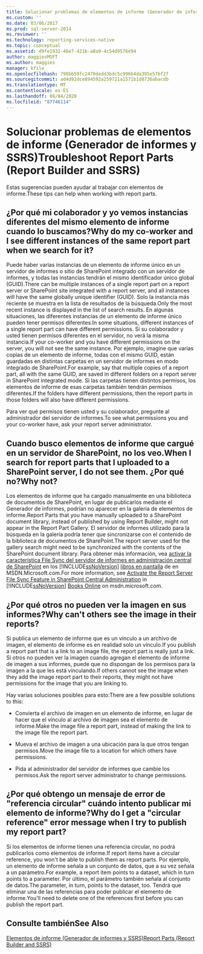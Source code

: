 ```yaml
---
title: Solucionar problemas de elementos de informe (Generador de informes y SSRS) | Microsoft Docs
ms.custom: ''
ms.date: 03/06/2017
ms.prod: sql-server-2014
ms.reviewer: ''
ms.technology: reporting-services-native
ms.topic: conceptual
ms.assetid: d9fe1932-46e7-421b-a8a9-4c54d9576e94
author: maggiesMSFT
ms.author: maggies
manager: kfile
ms.openlocfilehash: 798bb59fc2470dedd3bdc5c996b4da395e57bf2f
ms.sourcegitcommit: ad4d92dce894592a259721a1571b1d8736abacdb
ms.translationtype: MT
ms.contentlocale: es-ES
ms.lasthandoff: 08/04/2020
ms.locfileid: "87746114"
---
```

# <a name="troubleshoot-report-parts-report-builder-and-ssrs"></a><span data-ttu-id="bacfb-102">Solucionar problemas de elementos de informe (Generador de informes y SSRS)</span><span class="sxs-lookup"><span data-stu-id="bacfb-102">Troubleshoot Report Parts (Report Builder and SSRS)</span></span>
  <span data-ttu-id="bacfb-103">Estas sugerencias pueden ayudar al trabajar con elementos de informe.</span><span class="sxs-lookup"><span data-stu-id="bacfb-103">These tips can help when working with report parts.</span></span>  
  
## <a name="why-do-my-co-worker-and-i-see-different-instances-of-the-same-report-part-when-we-search-for-it"></a><span data-ttu-id="bacfb-104">¿Por qué mi colaborador y yo vemos instancias diferentes del mismo elemento de informe cuando lo buscamos?</span><span class="sxs-lookup"><span data-stu-id="bacfb-104">Why do my co-worker and I see different instances of the same report part when we search for it?</span></span>  
 <span data-ttu-id="bacfb-105">Puede haber varias instancias de un elemento de informe único en un servidor de informes o sitio de SharePoint integrado con un servidor de informes, y todas las instancias tendrán el mismo identificador único global (GUID).</span><span class="sxs-lookup"><span data-stu-id="bacfb-105">There can be multiple instances of a single report part on a report server or SharePoint site integrated with a report server, and all instances will have the same globally unique identifier (GUID).</span></span> <span data-ttu-id="bacfb-106">Solo la instancia más reciente se muestra en la lista de resultados de la búsqueda.</span><span class="sxs-lookup"><span data-stu-id="bacfb-106">Only the most recent instance is displayed in the list of search results.</span></span> <span data-ttu-id="bacfb-107">En algunas situaciones, las diferentes instancias de un elemento de informe único pueden tener permisos diferentes.</span><span class="sxs-lookup"><span data-stu-id="bacfb-107">In some situations, different instances of a single report part can have different permissions.</span></span> <span data-ttu-id="bacfb-108">Si su colaborador y usted tienen permisos diferentes en el servidor, no verá la misma instancia.</span><span class="sxs-lookup"><span data-stu-id="bacfb-108">If your co-worker and you have different permissions on the server, you will not see the same instance.</span></span> <span data-ttu-id="bacfb-109">Por ejemplo, imagine que varias copias de un elemento de informe, todas con el mismo GUID, están guardadas en distintas carpetas en un servidor de informes en modo integrado de SharePoint.</span><span class="sxs-lookup"><span data-stu-id="bacfb-109">For example, say that multiple copies of a report part, all with the same GUID, are saved in different folders on a report server in SharePoint integrated mode.</span></span> <span data-ttu-id="bacfb-110">Si las carpetas tienen distintos permisos, los elementos de informe de esas carpetas también tendrán permisos diferentes.</span><span class="sxs-lookup"><span data-stu-id="bacfb-110">If the folders have different permissions, then the report parts in those folders will also have different permissions.</span></span>  
  
 <span data-ttu-id="bacfb-111">Para ver qué permisos tienen usted y su colaborador, pregunte al administrador del servidor de informes.</span><span class="sxs-lookup"><span data-stu-id="bacfb-111">To see what permissions you and your co-worker have, ask your report server administrator.</span></span>  
  
## <a name="when-i-search-for-report-parts-that-i-uploaded-to-a-sharepoint-server-i-do-not-see-them-why-not"></a><span data-ttu-id="bacfb-112">Cuando busco elementos de informe que cargué en un servidor de SharePoint, no los veo.</span><span class="sxs-lookup"><span data-stu-id="bacfb-112">When I search for report parts that I uploaded to a SharePoint server, I do not see them.</span></span> <span data-ttu-id="bacfb-113">¿Por qué no?</span><span class="sxs-lookup"><span data-stu-id="bacfb-113">Why not?</span></span>  
 <span data-ttu-id="bacfb-114">Los elementos de informe que ha cargado manualmente en una biblioteca de documentos de SharePoint, en lugar de publicarlos mediante el Generador de informes, podrían no aparecer en la galería de elementos de informe.</span><span class="sxs-lookup"><span data-stu-id="bacfb-114">Report Parts that you have manually uploaded to a SharePoint document library, instead of published by using Report Builder, might not appear in the Report Part Gallery.</span></span> <span data-ttu-id="bacfb-115">El servidor de informes utilizado para la búsqueda en la galería podría tener que sincronizarse con el contenido de la biblioteca de documentos de SharePoint.</span><span class="sxs-lookup"><span data-stu-id="bacfb-115">The report server used for the gallery search might need to be synchronized with the contents of the SharePoint document library.</span></span> <span data-ttu-id="bacfb-116">Para obtener más información, vea [activar la característica File Sync del servidor de informes en administración central de SharePoint](../../2014/reporting-services/activate-report-server-file-sync-feature-sharepoint-central-administration.md) en los [!INCLUDE[ssNoVersion](../includes/ssnoversion-md.md)] [libros en pantalla](https://go.microsoft.com/fwlink/?LinkId=154888) de en MSDN.Microsoft.com.</span><span class="sxs-lookup"><span data-stu-id="bacfb-116">For more information, see [Activate the Report Server File Sync Feature in SharePoint Central Administration](../../2014/reporting-services/activate-report-server-file-sync-feature-sharepoint-central-administration.md) in [!INCLUDE[ssNoVersion](../includes/ssnoversion-md.md)] [Books Online](https://go.microsoft.com/fwlink/?LinkId=154888) on msdn.microsoft.com.</span></span>  
  
## <a name="why-cant-others-see-the-image-in-their-reports"></a><span data-ttu-id="bacfb-117">¿Por qué otros no pueden ver la imagen en sus informes?</span><span class="sxs-lookup"><span data-stu-id="bacfb-117">Why can't others see the image in their reports?</span></span>  
 <span data-ttu-id="bacfb-118">Si publica un elemento de informe que es un vínculo a un archivo de imagen, el elemento de informe es en realidad solo un vínculo.</span><span class="sxs-lookup"><span data-stu-id="bacfb-118">If you publish a report part that is a link to an image file, the report part is really just a link.</span></span> <span data-ttu-id="bacfb-119">Si otros no pueden ver la imagen cuando agregan el elemento de informe de imagen a sus informes, puede que no dispongan de los permisos para la imagen a la que les está vinculando.</span><span class="sxs-lookup"><span data-stu-id="bacfb-119">If others cannot see the image when they add the image report part to their reports, they might not have permissions for the image that you are linking to.</span></span>  
  
 <span data-ttu-id="bacfb-120">Hay varias soluciones posibles para esto:</span><span class="sxs-lookup"><span data-stu-id="bacfb-120">There are a few possible solutions to this:</span></span>  
  
-   <span data-ttu-id="bacfb-121">Convierta el archivo de imagen en un elemento de informe, en lugar de hacer que el vínculo al archivo de imagen sea el elemento de informe.</span><span class="sxs-lookup"><span data-stu-id="bacfb-121">Make the image file a report part, instead of making the link to the image file the report part.</span></span>  
  
-   <span data-ttu-id="bacfb-122">Mueva el archivo de imagen a una ubicación para la que otros tengan permisos.</span><span class="sxs-lookup"><span data-stu-id="bacfb-122">Move the image file to a location for which others have permissions.</span></span>  
  
-   <span data-ttu-id="bacfb-123">Pida al administrador del servidor de informes que cambie los permisos.</span><span class="sxs-lookup"><span data-stu-id="bacfb-123">Ask the report server administrator to change permissions.</span></span>  
  
## <a name="why-do-i-get-a-circular-reference-error-message-when-i-try-to-publish-my-report-part"></a><span data-ttu-id="bacfb-124">¿Por qué obtengo un mensaje de error de "referencia circular" cuándo intento publicar mi elemento de informe?</span><span class="sxs-lookup"><span data-stu-id="bacfb-124">Why do I get a "circular reference" error message when I try to publish my report part?</span></span>  
 <span data-ttu-id="bacfb-125">Si los elementos de informe tienen una referencia circular, no podrá publicarlos como elementos de informe.</span><span class="sxs-lookup"><span data-stu-id="bacfb-125">If report items have a circular reference, you won't be able to publish them as report parts.</span></span> <span data-ttu-id="bacfb-126">Por ejemplo, un elemento de informe señala a un conjunto de datos, que a su vez señala a un parámetro.</span><span class="sxs-lookup"><span data-stu-id="bacfb-126">For example, a report item points to a dataset, which in turn points to a parameter.</span></span> <span data-ttu-id="bacfb-127">Por último, el parámetro también señala al conjunto de datos.</span><span class="sxs-lookup"><span data-stu-id="bacfb-127">The parameter, in turn, points to the dataset¸ too.</span></span> <span data-ttu-id="bacfb-128">Tendrá que eliminar una de las referencias para poder publicar el elemento de informe.</span><span class="sxs-lookup"><span data-stu-id="bacfb-128">You'll need to delete one of the references first before you can publish the report part.</span></span>  
  
## <a name="see-also"></a><span data-ttu-id="bacfb-129">Consulte también</span><span class="sxs-lookup"><span data-stu-id="bacfb-129">See Also</span></span>  
 [<span data-ttu-id="bacfb-130">Elementos de informe &#40;Generador de informes y SSRS&#41;</span><span class="sxs-lookup"><span data-stu-id="bacfb-130">Report Parts &#40;Report Builder and SSRS&#41;</span></span>](report-parts-report-builder-and-ssrs.md)  
  
  
